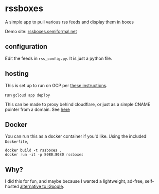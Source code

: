 # rssboxes

A simple app to pull various rss feeds and display them in boxes

Demo site: [rssboxes.semiformal.net](https://rssboxes.semiformal.net/)

## configuration

Edit the feeds in `rss_config.py`. It is just a python file.

## hosting

This is set up to run on GCP per [these instructions](https://cloud.google.com/appengine/docs/standard/python3/runtime).

run `gcloud app deploy`

This can be made to proxy behind cloudflare, or just as a simple CNAME pointer from a domain. See [here](https://gist.github.com/patmigliaccio/d559035e1aa7808705f689b20d7b3fd3)

## Docker

You can run this as a docker container if you'd like. Using the included `Dockerfile`,

```
docker build -t rssboxes .
docker run -it -p 8080:8080 rssboxes
```

## Why?

I did this for fun, and maybe because I wanted a lightweight, ad-free, self-hosted [alternative to iGoogle](https://www.theguardian.com/technology/askjack/2013/nov/07/igoogle-alternatives).
